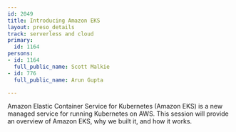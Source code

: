```yaml
---
id: 2049
title: Introducing Amazon EKS
layout: preso_details
track: serverless and cloud
primary:
  id: 1164
persons:
- id: 1164
  full_public_name: Scott Malkie
- id: 776
  full_public_name: Arun Gupta

---
```

Amazon Elastic Container Service for Kubernetes (Amazon EKS) is a new managed service for running Kubernetes on AWS. This session will provide an overview of Amazon EKS, why we built it, and how it works. 